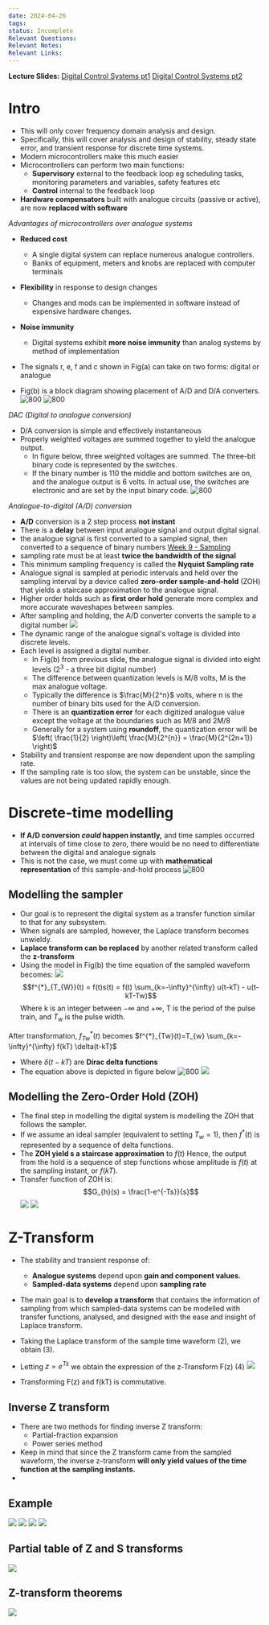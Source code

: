 ```yaml
---
date: 2024-04-26
tags: 
status: Incomplete
Relevant Questions: 
Relevant Notes: 
Relevant Links:
---
```

**Lecture Slides:**
[Digital Control Systems pt1](Attachments/Workshop%20Week%207%20–%20Digital%20Control%20Systems%20-%20Part%201_annotated.pdf)
[Digital Control Systems pt2](Attachments/Workshop%20Week%207%20–%20Digital%20Control%20Systems%20-%20Part%202_v1_annotated.pdf)

# Intro
- This will only cover frequency domain analysis and design.
- Specifically, this will cover analysis and design of stability, steady state error, and transient response for discrete time systems.
- Modern microcontrollers make this much easier
- Microcontrollers can perform two main functions:
	- **Supervisory** external to the feedback loop eg scheduling tasks, monitoring parameters and variables, safety features etc
	- **Control** internal to the feedback loop
- **Hardware compensators** built with analogue circuits (passive or active), are now **replaced with software**

*Advantages of microcontrollers over analogue systems*
- **Reduced cost**
	- A single digital system can replace numerous analogue controllers.
	- Banks of equipment, meters and knobs are replaced with computer terminals
- **Flexibility** in response to design changes
	- Changes and mods can be implemented in software instead of expensive hardware changes.
- **Noise immunity**
	- Digital systems exhibit **more noise immunity** than analog systems by method of implementation

- The signals r, e, f and c shown in Fig(a) can take on two forms: digital or analogue
- Fig(b) is a block diagram showing placement of A/D and D/A converters.
![800](Attachments/Pasted%20image%2020240427195515.png)
![800](Attachments/Pasted%20image%2020240427195532.png)


*DAC (Digital to analogue conversion)*
- D/A conversion is simple and effectively instantaneous
- Properly weighted voltages are summed together to yield the analogue output.
	- In figure below, three weighted voltages are summed. The three-bit binary code is represented by the switches.
	- If the binary number is 110 the middle and bottom switches are on, and the analogue output is 6 volts. In actual use, the switches are electronic and are set by the input binary code.
![800](Attachments/Pasted%20image%2020240427195904.png)

*Analogue-to-digital (A/D) conversion*
- **A/D** conversion is a 2 step process **not instant**
- There is a **delay** between input analogue signal and output digital signal.
- the analogue signal is first converted to a sampled signal, then converted to a sequence of binary numbers
[Week 9 - Sampling](../../../UNI%202023/SEM%201/ELEC2040/Week%209%20-%20Sampling.md)
- sampling rate must be at least **twice the bandwidth of the signal**
- This minimum sampling frequency is called the **Nyquist Sampling rate**
- Analogue signal is sampled at periodic intervals and held over the sampling interval by a device called **zero-order sample-and-hold** (ZOH) that yields a staircase approximation to the analogue signal.
- Higher order holds such as **first order hold** generate more complex and more accurate waveshapes between samples.
- After sampling and holding, the A/D converter converts the sample to a digital number
![](Attachments/Pasted%20image%2020240427200646.png)
- The dynamic range of the analogue signal's voltage is divided into discrete levels.
- Each level is assigned a digital number.
	- In Fig(b) from previous slide, the analogue signal is divided into eight levels ($2^3$ - a three bit digital number)
	- The difference between quantization levels is M/8 volts, M is the max analogue voltage.
	- Typically the difference is $\frac{M}{2^n}$ volts, where n is the number of binary bits used for the A/D conversion.
	- There is an **quantization error** for each digitized analogue value except the voltage at the boundaries such as M/8 and 2M/8
	- Generally for a system using **roundoff**, the quantization error will be $\left( \frac{1}{2} \right)\left( \frac{M}{2^{n}} = \frac{M}{2^{2n+1}} \right)$
- Stability and transient response are now dependent upon the sampling rate.
- If the sampling rate is too slow, the system can be unstable, since the values are not being updated rapidly enough.

# Discrete-time modelling
- **If A/D conversion *could* happen instantly,** and time samples occurred at intervals of time close to zero, there would be no need to differentiate between the digital and analogue signals
- This is not the case, we must come up with **mathematical representation** of this sample-and-hold process
![800](Attachments/Pasted%20image%2020240427202613.png)
## Modelling the sampler
- Our goal is to represent the digital system as a transfer function similar to that for any subsystem.
- When signals are sampled, however, the Laplace transform becomes unwieldy.
- **Laplace transform can be replaced** by another related transform called the **z-transform**
- Using the model in Fig(b) the time equation of the sampled waveform becomes:
![](Attachments/Pasted%20image%2020240427203231.png)
$$f^{*}_{T_{W}}(t) = f(t)s(t) = f(t) \sum_{k=-\infty}^{\infty} u(t-kT) - u(t-kT-Tw)$$
Where k is an integer between $- \infty$ and $+ \infty$, T is the period of the pulse train, and $T_{w}$ is the pulse width.

After transformation, $f^{*}_{Tw}(t)$ becomes $f^{*}_{Tw}(t)=T_{w} \sum_{k=-\infty}^{\infty} f(kT) \delta(t-kT)$
- Where $\delta(t-kT)$ are **Dirac delta functions**
- The equation above is depicted in figure below
![800](Attachments/Pasted%20image%2020240427204027.png)
![](Attachments/Pasted%20image%2020240427204045.png)

## Modelling the Zero-Order Hold (ZOH)
- The final step in modelling the digital system is modelling the ZOH that follows the sampler.
- If we assume an ideal sampler (equivalent to setting $T_{w} = 1$), then $f^{*}(t)$ is represented by a sequence of delta functions.
- The **ZOH yield s a staircase approximation** to $f(t)$ Hence, the output from the hold is a sequence of step functions whose amplitude is $f(t)$ at the sampling instant, or $f(kT)$.
- Transfer function of ZOH is:
$$G_{h}(s) = \frac{1-e^{-Ts}}{s}$$
![](Attachments/Pasted%20image%2020240427204500.png)
![](Attachments/Pasted%20image%2020240427204525.png)

# Z-Transform
- The stability and transient response of:
	- **Analogue systems** depend upon **gain and component values.**
	- **Sampled-data systems** depend upon **sampling rate**
- The main goal is to **develop a transform** that contains the information of sampling from which sampled-data systems can be modelled with transfer functions, analysed, and designed with the ease and insight of Laplace transform.
- Taking the Laplace transform of the sample time waveform (2), we obtain (3).
- Letting $z = e^{Ts}$ we obtain the expression of the z-Transform F(z) (4)
![](Attachments/Pasted%20image%2020240427205211.png)

- Transforming F(z) and f(kT) is commutative.


## Inverse Z transform
- There are two methods for finding inverse Z transform:
	- Partial-fraction expansion
	- Power series method
- Keep in mind that since the Z transform came from the sampled waveform, the inverse z-transform **will only yield values of the time function at the sampling instants.**
- 

## Example
![](Attachments/Pasted%20image%2020240427205707.png)
![](Attachments/Pasted%20image%2020240427205722.png)
![](Attachments/Pasted%20image%2020240427205734.png)
![](Attachments/Pasted%20image%2020240427205819.png)


## Partial table of Z and S transforms
![](Attachments/Pasted%20image%2020240427205856.png)

## Z-transform theorems
![](Attachments/Pasted%20image%2020240427210000.png)

